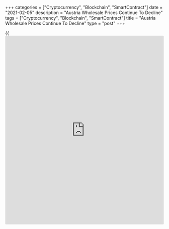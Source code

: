 +++
categories = ["Cryptocurrency", "Blockchain", "SmartContract"]
date = "2021-02-05"
description = "Austria Wholesale Prices Continue To Decline"
tags = ["Cryptocurrency", "Blockchain", "SmartContract"]
title = "Austria Wholesale Prices Continue To Decline"
type = "post"
+++

{{<iframe id="large-banner" src="https://www.bounty.group/#slide=8.0" width="100%" height="600" scrolling="no" style="border: 0px solid rgb(216, 221, 230); border-radius: 3px;">}}

Austria's wholesale prices continued to decline in January, albeit at a
softer pace, data from Statistics Austria showed on Friday.

The wholesale price index fell 0.1 percent year-on-year in January,
following a 2.7 percent decline in December.

Prices for other petroleum products declined 12.0 percent annually in
January.

Meanwhile, prices for watches and jewelry increased 13.1 percent and
used materials and residual materials rose by 45.8 percent.

On a month-on-month basis, the wholesale prices increased 2.1 percent in
January, following a 1.2 percent gain in the prior month.

For comments and feedback [contact](https://www.playgroundfx.com/contact/): editorial@rtt[news](https://www.letsplayfx.com/blog/forex-news-website/).com

[Economic News][1]

 **What parts of the world are seeing the best (and worst) economic
performances lately? Click[here][2] to check out our [Econ Scorecard][2]
and find out! See up-to-the-moment [ranking](https://www.playgroundfx.com/blog/crypto-exchange-ranking/)s for the best and worst
performers in [GDP][2], [unemployment rate][3], [inflation][4] and much
more.**

   1. www.rtt[news](https://www.letsplayfx.com/blog/forex-news-website/).com/Content/EconomicNews.aspx
   2. www.rtt[news](https://www.letsplayfx.com/blog/forex-news-website/).com/economic-scorecard/world-rank/GDP/highest-performance.aspx
   3. www.rtt[news](https://www.letsplayfx.com/blog/forex-news-website/).com/economic-scorecard/world-rank/unemployment-rate/lowest-performance.aspx
   4. www.rtt[news](https://www.letsplayfx.com/blog/forex-news-website/).com/economic-scorecard/world-rank/CPI/highest-performance.aspx